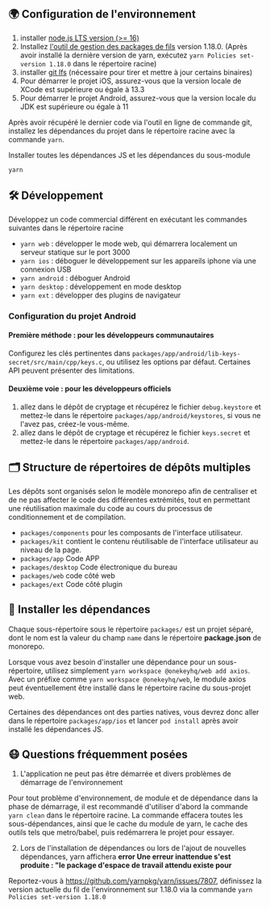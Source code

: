 
## 🌍 Configuration de l'environnement

1. installer [node.js LTS version (>= 16)](https://nodejs.org/en/)
2. Installez [l'outil de gestion des packages de fils](https://yarnpkg.com/) version 1.18.0. (Après avoir installé la dernière version de yarn, exécutez `yarn Policies set-version 1.18.0` dans le répertoire racine)
3. installer [git lfs](https://git-lfs.github.com/) (nécessaire pour tirer et mettre à jour certains binaires)
4. Pour démarrer le projet iOS, assurez-vous que la version locale de XCode est supérieure ou égale à 13.3
5. Pour démarrer le projet Android, assurez-vous que la version locale du JDK est supérieure ou égale à 11

Après avoir récupéré le dernier code via l'outil en ligne de commande git, installez les dépendances du projet dans le répertoire racine avec la commande ``yarn``.

Installer toutes les dépendances JS et les dépendances du sous-module

```
yarn
```

## 🛠 Développement

Développez un code commercial différent en exécutant les commandes suivantes dans le répertoire racine

- `yarn web` : développer le mode web, qui démarrera localement un serveur statique sur le port 3000
- `yarn ios` : déboguer le développement sur les appareils iphone via une connexion USB
- `yarn android` : déboguer Android
- `yarn desktop` : développement en mode desktop
- `yarn ext` : développer des plugins de navigateur

### Configuration du projet Android

#### Première méthode : pour les développeurs communautaires

Configurez les clés pertinentes dans `packages/app/android/lib-keys-secret/src/main/cpp/keys.c`, ou utilisez les options par défaut. Certaines API peuvent présenter des limitations.

#### Deuxième voie : pour les développeurs officiels

1. allez dans le dépôt de cryptage et récupérez le fichier `debug.keystore` et mettez-le dans le répertoire `packages/app/android/keystores`, si vous ne l'avez pas, créez-le vous-même.
2. allez dans le dépôt de cryptage et récupérez le fichier `keys.secret` et mettez-le dans le répertoire `packages/app/android`.

## 🗂 Structure de répertoires de dépôts multiples

Les dépôts sont organisés selon le modèle monorepo afin de centraliser et de ne pas affecter le code des différentes extrémités, tout en permettant une réutilisation maximale du code au cours du processus de conditionnement et de compilation.

- `packages/components` pour les composants de l'interface utilisateur.
- `packages/kit` contient le contenu réutilisable de l'interface utilisateur au niveau de la page.
- `packages/app` Code APP
- `packages/desktop` Code électronique du bureau
- `packages/web` code côté web
- `packages/ext` Code côté plugin

## 🧲 Installer les dépendances

Chaque sous-répertoire sous le répertoire `packages/` est un projet séparé, dont le nom est la valeur du champ `name` dans le répertoire **package.json** de monorepo.

Lorsque vous avez besoin d'installer une dépendance pour un sous-répertoire, utilisez simplement `yarn workspace @onekeyhq/web add axios`. Avec un préfixe comme `yarn workspace @onekeyhq/web`, le module axios peut éventuellement être installé dans le répertoire racine du sous-projet web.

Certaines des dépendances ont des parties natives, vous devrez donc aller dans le répertoire `packages/app/ios` et lancer `pod install` après avoir installé les dépendances JS.

## 😷 Questions fréquemment posées

1. L'application ne peut pas être démarrée et divers problèmes de démarrage de l'environnement

Pour tout problème d'environnement, de module et de dépendance dans la phase de démarrage, il est recommandé d'utiliser d'abord la commande `yarn clean` dans le répertoire racine. La commande effacera toutes les sous-dépendances, ainsi que le cache du module de yarn, le cache des outils tels que metro/babel, puis redémarrera le projet pour essayer.

2. Lors de l'installation de dépendances ou lors de l'ajout de nouvelles dépendances, yarn affichera **error Une erreur inattendue s'est produite : "le package d'espace de travail attendu existe pour**

Reportez-vous à https://github.com/yarnpkg/yarn/issues/7807, définissez la version actuelle du fil de l'environnement sur 1.18.0 via la commande `yarn Policies set-version 1.18.0`
